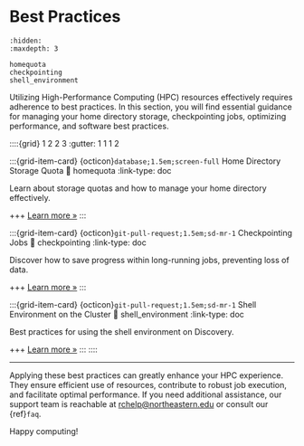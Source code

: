 # Best Practices

```{toctree}
:hidden:
:maxdepth: 3

homequota
checkpointing
shell_environment
```

Utilizing High-Performance Computing (HPC) resources effectively requires adherence to best practices. In this section, you will find essential guidance for managing your home directory storage, checkpointing jobs, optimizing performance, and software best practices.

::::{grid} 1 2 2 3
:gutter: 1 1 1 2

:::{grid-item-card} {octicon}`database;1.5em;screen-full` Home Directory Storage Quota
:link: homequota
:link-type: doc

Learn about storage quotas and how to manage your home directory effectively.

+++
[Learn more »](homequota)
:::

:::{grid-item-card} {octicon}`git-pull-request;1.5em;sd-mr-1` Checkpointing Jobs
:link: checkpointing
:link-type: doc

Discover how to save progress within long-running jobs, preventing loss of data.

+++
[Learn more »](checkpointing)
:::

:::{grid-item-card} {octicon}`git-pull-request;1.5em;sd-mr-1` Shell Environment on the Cluster
:link: shell_environment
:link-type: doc

Best practices for using the shell environment on Discovery. 

+++
[Learn more »](shell_environment)
:::
::::

---

Applying these best practices can greatly enhance your HPC experience. They ensure efficient use of resources, contribute to robust job execution, and facilitate optimal performance. If you need additional assistance, our support team is reachable at <rchelp@northeastern.edu> or consult our {ref}`faq`.

Happy computing!
